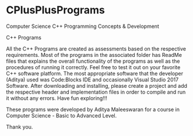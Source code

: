 # CPlusPlusPrograms
Computer Science C++ Programming Concepts &amp; Development

C++ Programs

All the C++ Programs are created as assessments based on the respective requirements. Most of the programs in the associated folder has ReadMe files that explains the overall functionality of the programs as well as the procedures of running it correctly. Feel free to test it out on your favorite C++ software platform. The most appropriate software that the developer (Aditya) used was Code:Blocks IDE and occasionally Visual Studio 2017 Software. After downloading and installing, please create a project and add the respective header and implementation files in order to compile and run it without any errors. Have fun exploring!!!

These programs were developed by Aditya Maleeswaran for a course in Computer Science - Basic to Advanced Level.

Thank you.
